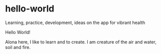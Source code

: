 # hello-world
Learning, practice, development, ideas on the app for vibrant health

Hello World!

Alona here, I like to learn and to create. I am creature of the air and water, soil and fire.
